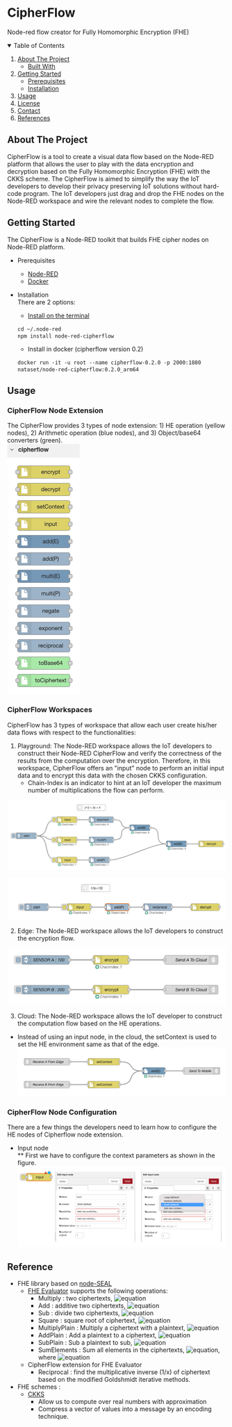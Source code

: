 # CipherFlow
Node-red flow creator for Fully Homomorphic Encryption (FHE) 
<!-- TABLE OF CONTENTS -->
<details open="open">
  <summary>Table of Contents</summary>
  <ol>
    <li>
      <a href="#about-the-project">About The Project</a>
      <ul>
        <li><a href="#built-with">Built With</a></li>
      </ul>
    </li>
    <li>
      <a href="#getting-started">Getting Started</a>
      <ul>
        <li><a href="#prerequisites">Prerequisites</a></li>
        <li><a href="#installation">Installation</a></li>
      </ul>
    </li>
    <li><a href="#usage">Usage</a></li>
    <li><a href="#license">License</a></li>
    <li><a href="#contact">Contact</a></li>
    <li><a href="#References">References</a></li>
  </ol>
</details>

<!-- ABOUT THE PROJECT -->
## About The Project
CipherFlow is  a tool to create a visual data flow based on the Node-RED platform that allows the user to play with the data encryption and decryption based on the Fully Homomorphic Encryption (FHE) with the CKKS scheme.  The CipherFlow is aimed to simplify the way the IoT developers to develop their privacy preserving IoT solutions without hard-code program. The IoT developers just drag and drop the FHE nodes on the Node-RED workspace and wire the relevant nodes to complete the flow. 
<!-- Getting Started -->
## Getting Started
The CipherFlow is a Node-RED toolkit that builds FHE cipher nodes on Node-RED platform.
* Prerequisites
  * [Node-RED](https://nodered.org/docs/getting-started/)
  * [Docker](https://www.docker.com/)


* Installation </br>
There are 2 options:
  * [Install on the terminal](https://www.npmjs.com/package/node-red-cipherflow)
  ```
  cd ~/.node-red
  npm install node-red-cipherflow
  ```

  * Install in docker (cipherflow version 0.2)
  ```
  docker run -it -u root --name cipherflow-0.2.0 -p 2000:1880 nataset/node-red-cipherflow:0.2.0_arm64
  ```

<!-- USAGE -->
## Usage

### CipherFlow Node Extension

The CipherFlow provides 3 types of node extension: 1) HE operation (yellow nodes), 2) Arithmetic operation (blue nodes), and 3) Object/base64 converters (green). <br/>
![](https://github.com/donkyduck/CipherFlow/blob/main/Figure/NodeExtension.png)

### CipherFlow Workspaces

CipherFlow has 3 types of workspace that allow each user create his/her data flows with respect to the functionalities: 
1. Playground: The Node-RED workspace allows the IoT developers to construct their Node-RED CipherFlow and verify the correctness of the results from the computation over the encryption. Therefore, in this workspace, CipherFlow offers an "input" node to perform an initial input data and to encrypt this data with the chosen CKKS configuration.
    * Chain-Index is an indicator to hint at an IoT developer the maximum number of multiplications the flow can perform.
    
![](https://github.com/donkyduck/CipherFlow/blob/main/Figure/Example_playground.png)

![](https://github.com/donkyduck/CipherFlow/blob/main/Figure/Example_Reciprocal.png)

2. Edge: The Node-RED workspace allows the IoT developers to construct the encryption flow.

![](https://github.com/donkyduck/CipherFlow/blob/main/Figure/Edge_flow.png)


3. Cloud: The Node-RED workspace allows the IoT developer to construct the computation flow based on the HE operations. 
  * Instead of using an input node, in the cloud, the setContext is used to set the HE environment same as that of the edge. 
![](https://github.com/donkyduck/CipherFlow/blob/main/Figure/Cloud_example.png)
### CipherFlow Node Configuration
  There are a few things the developers need to learn how to configure the HE nodes of Cipherflow node extension.
* Input node <br/>
** First we have to configure the context parameters as shown in the figure. 
![SetContext](https://github.com/donkyduck/CipherFlow/blob/main/Figure/Set_Context_for_Input_node.png)
<!-- Reference -->
## Reference
* FHE library based on [node-SEAL](https://docs.morfix.io/) 
  * [FHE Evaluator](https://docs.morfix.io/Evaluator.html) supports the following operations:
    * Multiply : two ciphertexts,  ![equation](https://latex.codecogs.com/svg.image?c_1%20%5Ctimes%20c_2)
    * Add : additive two ciphertexts, ![equation](https://latex.codecogs.com/svg.image?c_1%20&plus;%20c_2)
    * Sub : divide two ciphertexts, ![equation](https://latex.codecogs.com/svg.image?c_1%20-%20c_2%20) 
    * Square : square root of ciphertext, ![equation](https://latex.codecogs.com/svg.image?%5Csqrt%7Bc%7D%20%20)
    * MultiplyPlain : Multiply a ciphertext with a plaintext, ![equation](https://latex.codecogs.com/svg.image?a*c_1%20%20)
    * AddPlain : Add a plaintext to a ciphertext, ![equation](https://latex.codecogs.com/svg.image?a%20&plus;%20c_1%20%20)
    * SubPlain : Sub a plaintext to sub, ![equation](https://latex.codecogs.com/svg.image?c_1%20-%20a%20)
    * SumElements : Sum all elements in the ciphertexts, ![equation](https://latex.codecogs.com/svg.image?%5Csum%7B%5Ctextbf%7Bc%7D%7D%20=%20%5Csum_%7Bi=1%7D%5E%7BN%7D%7Bc_i%7D), where ![equation](https://latex.codecogs.com/svg.image?c_i%20%5Cin%20%5Ctextbf%7Bc%7D)
  * CipherFlow extension for FHE Evaluator
    * Reciprocal : find the multiplicative inverse (1/x) of ciphertext based on the modified Goldshmidt iterative methods.
* FHE schemes :
  * [CKKS](chrome-extension://efaidnbmnnnibpcajpcglclefindmkaj/https://eprint.iacr.org/2016/421.pdf)
    * Allow us to compute over real numbers with approximation
    * Compress a vector of values into a message by an encoding technique. 
  